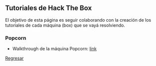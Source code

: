 ## Tutoriales de Hack The Box

El objetivo de esta página es seguir colaborando con la creación de los tutoriales de cada máquina (box) que se vayá resolviendo.



### Popcorn

- Walkthrough de la máquina Popcorn: [link](https://is3g.github.io/boxes/popcorn)

[Regresar](https://is3g.github.io/boxes/)
